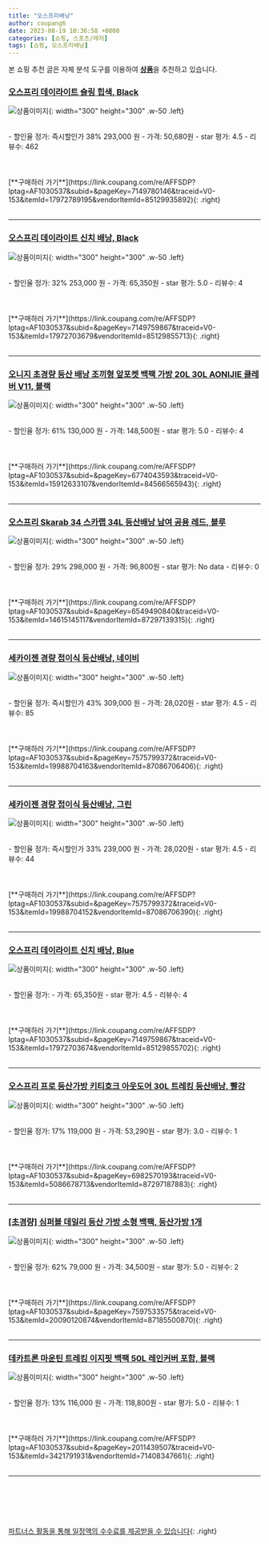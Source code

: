 ```yaml
---
title: "오스프리배낭"
author: coupang6
date: 2023-08-19 10:36:58 +0800
categories: [쇼핑, 스포츠/레저]
tags: [쇼핑, 오스프리배낭]
---
```


본 쇼핑 추천 글은 자체 분석 도구를 이용하여 [**상품**](https://link.coupang.com/a/bao1ui)을 추천하고 있습니다.

### [오스프리 데이라이트 슬링 힙색, Black](https://link.coupang.com/re/AFFSDP?lptag=AF1030537&subid=&pageKey=7149780146&traceid=V0-153&itemId=17972789195&vendorItemId=85129935892)

![상품이미지](https://thumbnail7.coupangcdn.com/thumbnails/remote/230x230ex/image/retail/images/2023/02/20/17/8/16ad4eac-8a7a-4ad8-bb10-2e357857562e.jpg){: width="300" height="300" .w-50 .left}


<br>
- 할인율 정가: 즉시할인가 38%  293,000   원
- 가격: 50,680원
- star 평가: 4.5
- 리뷰수: 462
<br>
<br>
<br>
<br>
[**구매하러 가기**](https://link.coupang.com/re/AFFSDP?lptag=AF1030537&subid=&pageKey=7149780146&traceid=V0-153&itemId=17972789195&vendorItemId=85129935892){: .right}
<br>
<br>

---

### [오스프리 데이라이트 신치 배낭, Black](https://link.coupang.com/re/AFFSDP?lptag=AF1030537&subid=&pageKey=7149759867&traceid=V0-153&itemId=17972703679&vendorItemId=85129855713)

![상품이미지](https://thumbnail10.coupangcdn.com/thumbnails/remote/230x230ex/image/retail/images/2023/02/20/17/2/639ba26f-139f-44b3-8c2d-ffc762aae106.jpg){: width="300" height="300" .w-50 .left}


<br>
- 할인율 정가: 32%  253,000   원
- 가격: 65,350원
- star 평가: 5.0
- 리뷰수: 4
<br>
<br>
<br>
<br>
[**구매하러 가기**](https://link.coupang.com/re/AFFSDP?lptag=AF1030537&subid=&pageKey=7149759867&traceid=V0-153&itemId=17972703679&vendorItemId=85129855713){: .right}
<br>
<br>

---

### [오니지 초경량 등산 배낭 조끼형 앞포켓 백팩 가방 20L 30L AONIJIE 클레버 V11, 블랙](https://link.coupang.com/re/AFFSDP?lptag=AF1030537&subid=&pageKey=6774043593&traceid=V0-153&itemId=15912633107&vendorItemId=84566565943)

![상품이미지](https://thumbnail10.coupangcdn.com/thumbnails/remote/230x230ex/image/vendor_inventory/d7e5/28e9885ae056634b6928c2705396e972aeb6e25c23301e109d14cbb147df.jpg){: width="300" height="300" .w-50 .left}


<br>
- 할인율 정가: 61%  130,000   원
- 가격: 148,500원
- star 평가: 5.0
- 리뷰수: 4
<br>
<br>
<br>
<br>
[**구매하러 가기**](https://link.coupang.com/re/AFFSDP?lptag=AF1030537&subid=&pageKey=6774043593&traceid=V0-153&itemId=15912633107&vendorItemId=84566565943){: .right}
<br>
<br>

---

### [오스프리 Skarab 34 스카랩 34L 등산배낭 남여 공용 레드, 블루](https://link.coupang.com/re/AFFSDP?lptag=AF1030537&subid=&pageKey=6549490840&traceid=V0-153&itemId=14615145117&vendorItemId=87297139315)

![상품이미지](https://thumbnail10.coupangcdn.com/thumbnails/remote/230x230ex/image/vendor_inventory/9903/52fea05f3b075b14c7c063856dcb33000f78dfb45d89579eebf15daf6c46.jpg){: width="300" height="300" .w-50 .left}


<br>
- 할인율 정가: 29%  298,000   원
- 가격: 96,800원
- star 평가: No data
- 리뷰수: 0
<br>
<br>
<br>
<br>
[**구매하러 가기**](https://link.coupang.com/re/AFFSDP?lptag=AF1030537&subid=&pageKey=6549490840&traceid=V0-153&itemId=14615145117&vendorItemId=87297139315){: .right}
<br>
<br>

---

### [세카이젠 경량 접이식 등산배낭, 네이비](https://link.coupang.com/re/AFFSDP?lptag=AF1030537&subid=&pageKey=7575799372&traceid=V0-153&itemId=19988704163&vendorItemId=87086706406)

![상품이미지](https://thumbnail6.coupangcdn.com/thumbnails/remote/230x230ex/image/vendor_inventory/5795/4bf8911a2ec9a74b92a1364321389b9862b58968ec6614829b1887f6c2b3.jpg){: width="300" height="300" .w-50 .left}


<br>
- 할인율 정가: 즉시할인가 43%  309,000   원
- 가격: 28,020원
- star 평가: 4.5
- 리뷰수: 85
<br>
<br>
<br>
<br>
[**구매하러 가기**](https://link.coupang.com/re/AFFSDP?lptag=AF1030537&subid=&pageKey=7575799372&traceid=V0-153&itemId=19988704163&vendorItemId=87086706406){: .right}
<br>
<br>

---

### [세카이젠 경량 접이식 등산배낭, 그린](https://link.coupang.com/re/AFFSDP?lptag=AF1030537&subid=&pageKey=7575799372&traceid=V0-153&itemId=19988704152&vendorItemId=87086706390)

![상품이미지](https://thumbnail6.coupangcdn.com/thumbnails/remote/230x230ex/image/vendor_inventory/64a8/78e774c4e45e49aaf618ad18f59ca8c24509e62f99cf05f225ce5fb33ec6.jpg){: width="300" height="300" .w-50 .left}


<br>
- 할인율 정가: 즉시할인가 33%  239,000   원
- 가격: 28,020원
- star 평가: 4.5
- 리뷰수: 44
<br>
<br>
<br>
<br>
[**구매하러 가기**](https://link.coupang.com/re/AFFSDP?lptag=AF1030537&subid=&pageKey=7575799372&traceid=V0-153&itemId=19988704152&vendorItemId=87086706390){: .right}
<br>
<br>

---

### [오스프리 데이라이트 신치 배낭, Blue](https://link.coupang.com/re/AFFSDP?lptag=AF1030537&subid=&pageKey=7149759867&traceid=V0-153&itemId=17972703674&vendorItemId=85129855702)

![상품이미지](https://thumbnail6.coupangcdn.com/thumbnails/remote/230x230ex/image/retail/images/2023/02/20/17/3/eb45bd56-0e6c-4f2e-8391-98197d486e25.jpg){: width="300" height="300" .w-50 .left}


<br>
- 할인율 정가: 
- 가격: 65,350원
- star 평가: 4.5
- 리뷰수: 4
<br>
<br>
<br>
<br>
[**구매하러 가기**](https://link.coupang.com/re/AFFSDP?lptag=AF1030537&subid=&pageKey=7149759867&traceid=V0-153&itemId=17972703674&vendorItemId=85129855702){: .right}
<br>
<br>

---

### [오스프리 프로 등산가방 키티호크 아웃도어 30L 트레킹 등산배낭, 빨강](https://link.coupang.com/re/AFFSDP?lptag=AF1030537&subid=&pageKey=6982570193&traceid=V0-153&itemId=5086678713&vendorItemId=87297187883)

![상품이미지](https://thumbnail8.coupangcdn.com/thumbnails/remote/230x230ex/image/vendor_inventory/13bf/6127d68d9cb4c407ba23001be594097be220036ef5cf9413f9f7e20a137f.jpg){: width="300" height="300" .w-50 .left}


<br>
- 할인율 정가: 17%  119,000   원
- 가격: 53,290원
- star 평가: 3.0
- 리뷰수: 1
<br>
<br>
<br>
<br>
[**구매하러 가기**](https://link.coupang.com/re/AFFSDP?lptag=AF1030537&subid=&pageKey=6982570193&traceid=V0-153&itemId=5086678713&vendorItemId=87297187883){: .right}
<br>
<br>

---

### [[초경량] 심퍼블 데일리 등산 가방 소형 백팩, 등산가방 1개](https://link.coupang.com/re/AFFSDP?lptag=AF1030537&subid=&pageKey=7597533575&traceid=V0-153&itemId=20090120874&vendorItemId=87185500870)

![상품이미지](https://thumbnail10.coupangcdn.com/thumbnails/remote/230x230ex/image/vendor_inventory/a07d/409cd8fb705fcdf74de435871f492be8647b841ed57671b33cea0d215b46.jpg){: width="300" height="300" .w-50 .left}


<br>
- 할인율 정가: 62%  79,000   원
- 가격: 34,500원
- star 평가: 5.0
- 리뷰수: 2
<br>
<br>
<br>
<br>
[**구매하러 가기**](https://link.coupang.com/re/AFFSDP?lptag=AF1030537&subid=&pageKey=7597533575&traceid=V0-153&itemId=20090120874&vendorItemId=87185500870){: .right}
<br>
<br>

---

### [데카트론 마운틴 트레킹 이지핏 백팩 50L 레인커버 포함, 블랙](https://link.coupang.com/re/AFFSDP?lptag=AF1030537&subid=&pageKey=2011439507&traceid=V0-153&itemId=3421791931&vendorItemId=71408347661)

![상품이미지](https://thumbnail6.coupangcdn.com/thumbnails/remote/230x230ex/image/retail/images/2020/08/21/15/6/8c3d4d92-3cae-4d40-9c39-a46eb707356f.jpg){: width="300" height="300" .w-50 .left}


<br>
- 할인율 정가: 13%  116,000   원
- 가격: 118,800원
- star 평가: 5.0
- 리뷰수: 1
<br>
<br>
<br>
<br>
[**구매하러 가기**](https://link.coupang.com/re/AFFSDP?lptag=AF1030537&subid=&pageKey=2011439507&traceid=V0-153&itemId=3421791931&vendorItemId=71408347661){: .right}
<br>
<br>

---
<br><br><br><br><br> [파트너스 활동을 통해 일정액의 수수료를 제공받을 수 있습니다](https://link.coupang.com/a/bao1ui){: .right}